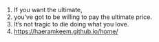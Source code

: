 1. If you want the ultimate,
2. you’ve got to be willing to pay the ultimate price.
3. It’s not tragic to die doing what you love.
4. https://haeramkeem.github.io/home/
